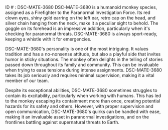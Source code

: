 ID # : DSC-MATE-3680
DSC-MATE-3680 is a humanoid monkey species, assigned as a Firefighter to the Paranormal Investigation Force. Its red clown eyes, shiny gold earring on the left ear, retro cap on the head, and silver chain hanging from the neck, make it a peculiar sight to behold. The goggle on its forehead is an impressive addition, particularly when it's checking for paranormal threats. DSC-MATE-3680 is always sport-ready, keeping a whistle with it for emergencies.

DSC-MATE-3680's personality is one of the most intriguing. It values tradition and has a no-nonsense attitude, but also a playful side that invites humor in sticky situations. The monkey often delights in the telling of stories passed down throughout its family and community. This can be invaluable when trying to ease tensions during intense assignments. DSC-MATE-3680 takes its job seriously and requires minimal supervision, making it a vital member of our team.

Despite its exceptional abilities, DSC-MATE-3680 sometimes struggles to contain its excitability, particularly when working with humans. This has led to the monkey escaping its containment more than once, creating potential hazards for its safety and others. However, with proper supervision and open communication, DSC-MATE-3680's quirks can be handled with ease, making it an invaluable asset in paranormal investigations, and on the frontlines battling against supernatural threats to Earth.